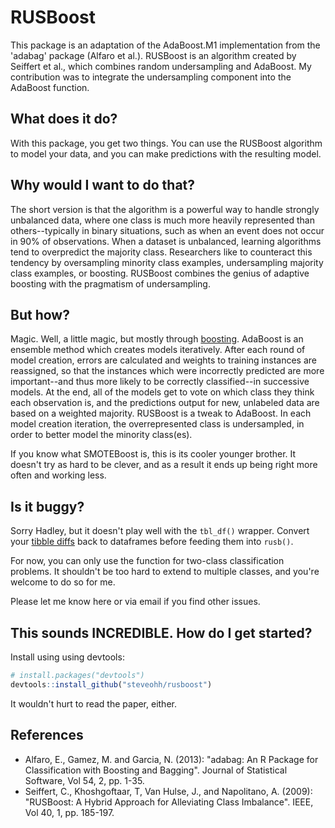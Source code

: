 # RUSBoost

This package is an adaptation of the AdaBoost.M1 implementation from the 'adabag' package (Alfaro et al.). RUSBoost is an algorithm created by Seiffert et al., which combines random undersampling and AdaBoost. My contribution was to integrate the undersampling component into the AdaBoost function. 

## What does it do?
With this package, you get two things. You can use the RUSBoost algorithm to model your data, and you can make predictions with the resulting model. 

## Why would I want to do that?
The short version is that the algorithm is a powerful way to handle strongly unbalanced data, where one class is much more heavily represented than others--typically in binary situations, such as when an event does not occur in 90% of observations. When a dataset is unbalanced, learning algorithms tend to overpredict the majority class. Researchers like to counteract this tendency by oversampling minority class examples, undersampling majority class examples, or boosting. RUSBoost combines  the genius of adaptive boosting with the pragmatism of undersampling.


## But how?
Magic. Well, a little magic, but mostly through [boosting](http://en.wikipedia.org/wiki/AdaBoost). AdaBoost is an ensemble method which creates models iteratively. After each round of model creation, errors are calculated and weights to training instances are reassigned, so that the instances which were incorrectly predicted are more important--and thus more likely to be correctly classified--in successive models. At the end, all of the models get to vote on which class they think each observation is, and the predictions output for new, unlabeled data are based on a weighted majority. RUSBoost is a tweak to AdaBoost. In each model creation iteration, the overrepresented class is undersampled, in order to better model the minority class(es). 

 If you know what SMOTEBoost is, this is its cooler younger brother. It doesn't try as hard to be clever, and as a result it ends up being right more often and working less.

## Is it buggy?
Sorry Hadley, but it doesn't play well with the `tbl_df()` wrapper. Convert your [tibble diffs](https://twitter.com/hadleywickham/status/524200537861128192) back to dataframes before feeding them into `rusb()`.

For now, you can only use the function for two-class classification problems. It shouldn't be too hard to extend to multiple classes, and you're welcome to do so for me.

Please let me know here or via email if you find other issues.

## This sounds INCREDIBLE. How do I get started?

Install using using devtools:

```R
# install.packages("devtools")
devtools::install_github("steveohh/rusboost")
```
It wouldn't hurt to read the paper, either. 

## References

* Alfaro, E., Gamez, M. and Garcia, N. (2013): "adabag: An R Package for Classification with Boosting and Bagging". Journal of Statistical Software, Vol 54, 2, pp. 1-35.
* Seiffert, C., Khoshgoftaar, T, Van Hulse, J., and Napolitano, A. (2009): "RUSBoost: A Hybrid Approach for Alleviating Class Imbalance". IEEE, Vol 40, 1, pp. 185-197.
